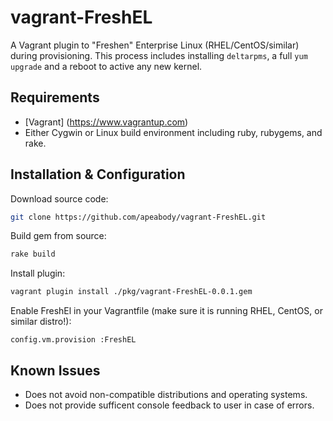 # vagrant-FreshEL

A Vagrant plugin to "Freshen" Enterprise Linux (RHEL/CentOS/similar) during provisioning.  This process includes installing `deltarpms`, a full `yum upgrade` and a reboot to active any new kernel.

## Requirements

- [Vagrant] (https://www.vagrantup.com)
- Either Cygwin or Linux build environment including ruby, rubygems, and rake.

## Installation & Configuration

Download source code:

```bash
git clone https://github.com/apeabody/vagrant-FreshEL.git
```

Build gem from source:

```bash
rake build
```

Install plugin:

```bash
vagrant plugin install ./pkg/vagrant-FreshEL-0.0.1.gem
```

Enable FreshEl in your Vagrantfile (make sure it is running RHEL, CentOS, or similar distro!):

`config.vm.provision :FreshEL`

## Known Issues

* Does not avoid non-compatible distributions and operating systems.
* Does not provide sufficent console feedback to user in case of errors.
